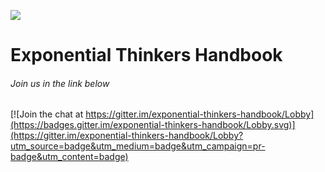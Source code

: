 [![](https://i.creativecommons.org/l/by/4.0/88x31.png)](http://creativecommons.org/licenses/by/4.0/)

# Exponential Thinkers Handbook

###### Join us in the link below

[![Join the chat at https://gitter.im/exponential-thinkers-handbook/Lobby](https://badges.gitter.im/exponential-thinkers-handbook/Lobby.svg)](https://gitter.im/exponential-thinkers-handbook/Lobby?utm_source=badge&utm_medium=badge&utm_campaign=pr-badge&utm_content=badge)

